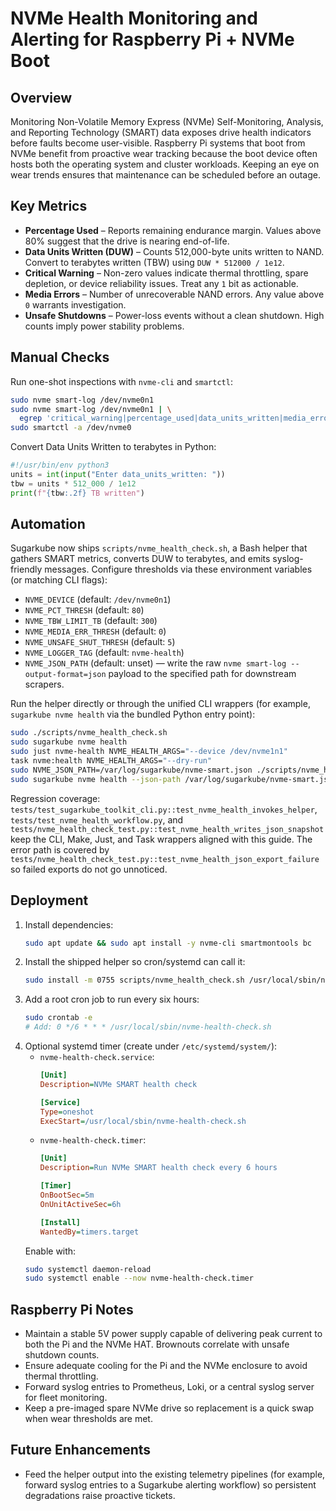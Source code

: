 # NVMe Health Monitoring and Alerting for Raspberry Pi + NVMe Boot

## Overview
Monitoring Non-Volatile Memory Express (NVMe) Self-Monitoring, Analysis, and Reporting
Technology (SMART) data exposes drive health indicators before faults become user-visible.
Raspberry Pi systems that boot from NVMe benefit from proactive wear tracking because the boot
device often hosts both the operating system and cluster workloads. Keeping an eye on wear
trends ensures that maintenance can be scheduled before an outage.

## Key Metrics
- **Percentage Used** – Reports remaining endurance margin. Values above 80% suggest that the
  drive is nearing end-of-life.
- **Data Units Written (DUW)** – Counts 512,000-byte units written to NAND. Convert to terabytes
  written (TBW) using `DUW * 512000 / 1e12`.
- **Critical Warning** – Non-zero values indicate thermal throttling, spare depletion, or device
  reliability issues. Treat any `1` bit as actionable.
- **Media Errors** – Number of unrecoverable NAND errors. Any value above `0` warrants
  investigation.
- **Unsafe Shutdowns** – Power-loss events without a clean shutdown. High counts imply power
  stability problems.

## Manual Checks
Run one-shot inspections with `nvme-cli` and `smartctl`:

```bash
sudo nvme smart-log /dev/nvme0n1
sudo nvme smart-log /dev/nvme0n1 | \
  egrep 'critical_warning|percentage_used|data_units_written|media_errors|num_err_log_entries'
sudo smartctl -a /dev/nvme0
```

Convert Data Units Written to terabytes in Python:

```python
#!/usr/bin/env python3
units = int(input("Enter data_units_written: "))
tbw = units * 512_000 / 1e12
print(f"{tbw:.2f} TB written")
```

## Automation
Sugarkube now ships `scripts/nvme_health_check.sh`, a Bash helper that gathers SMART metrics,
converts DUW to terabytes, and emits syslog-friendly messages. Configure thresholds via these
environment variables (or matching CLI flags):

- `NVME_DEVICE` (default: `/dev/nvme0n1`)
- `NVME_PCT_THRESH` (default: `80`)
- `NVME_TBW_LIMIT_TB` (default: `300`)
- `NVME_MEDIA_ERR_THRESH` (default: `0`)
- `NVME_UNSAFE_SHUT_THRESH` (default: `5`)
- `NVME_LOGGER_TAG` (default: `nvme-health`)
- `NVME_JSON_PATH` (default: unset) — write the raw `nvme smart-log --output-format=json`
  payload to the specified path for downstream scrapers.

Run the helper directly or through the unified CLI wrappers (for example,
`sugarkube nvme health` via the bundled Python entry point):

```bash
sudo ./scripts/nvme_health_check.sh
sudo sugarkube nvme health
sudo just nvme-health NVME_HEALTH_ARGS="--device /dev/nvme1n1"
task nvme:health NVME_HEALTH_ARGS="--dry-run"
sudo NVME_JSON_PATH=/var/log/sugarkube/nvme-smart.json ./scripts/nvme_health_check.sh
sudo sugarkube nvme health --json-path /var/log/sugarkube/nvme-smart.json
```

Regression coverage: `tests/test_sugarkube_toolkit_cli.py::test_nvme_health_invokes_helper`,
`tests/test_nvme_health_workflow.py`, and
`tests/nvme_health_check_test.py::test_nvme_health_writes_json_snapshot` keep the CLI, Make,
Just, and Task wrappers aligned with this guide. The error path is covered by
`tests/nvme_health_check_test.py::test_nvme_health_json_export_failure` so failed exports do
not go unnoticed.

## Deployment
1. Install dependencies:
   ```bash
   sudo apt update && sudo apt install -y nvme-cli smartmontools bc
   ```
2. Install the shipped helper so cron/systemd can call it:
   ```bash
   sudo install -m 0755 scripts/nvme_health_check.sh /usr/local/sbin/nvme-health-check.sh
   ```
3. Add a root cron job to run every six hours:
   ```bash
   sudo crontab -e
   # Add: 0 */6 * * * /usr/local/sbin/nvme-health-check.sh
   ```
4. Optional systemd timer (create under `/etc/systemd/system/`):
   - `nvme-health-check.service`:
     ```ini
     [Unit]
     Description=NVMe SMART health check

     [Service]
     Type=oneshot
     ExecStart=/usr/local/sbin/nvme-health-check.sh
     ```
   - `nvme-health-check.timer`:
     ```ini
     [Unit]
     Description=Run NVMe SMART health check every 6 hours

     [Timer]
     OnBootSec=5m
     OnUnitActiveSec=6h

     [Install]
     WantedBy=timers.target
     ```
   Enable with:
   ```bash
   sudo systemctl daemon-reload
   sudo systemctl enable --now nvme-health-check.timer
   ```

## Raspberry Pi Notes
- Maintain a stable 5V power supply capable of delivering peak current to both the Pi and the
  NVMe HAT. Brownouts correlate with unsafe shutdown counts.
- Ensure adequate cooling for the Pi and the NVMe enclosure to avoid thermal throttling.
- Forward syslog entries to Prometheus, Loki, or a central syslog server for fleet monitoring.
- Keep a pre-imaged spare NVMe drive so replacement is a quick swap when wear thresholds are met.

## Future Enhancements
- Feed the helper output into the existing telemetry pipelines (for example, forward syslog
  entries to a Sugarkube alerting workflow) so persistent degradations raise proactive tickets.
